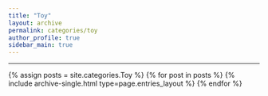 ```yaml
---
title: "Toy"
layout: archive
permalink: categories/toy
author_profile: true
sidebar_main: true
---
```


<!-- 공백이 포함되어 있는 카테고리 이름의 경우 site.categories['a b c'] 이런식으로 구성 -->

---

{% assign posts = site.categories.Toy %}
{% for post in posts %} {% include archive-single.html type=page.entries_layout %} {% endfor %}
